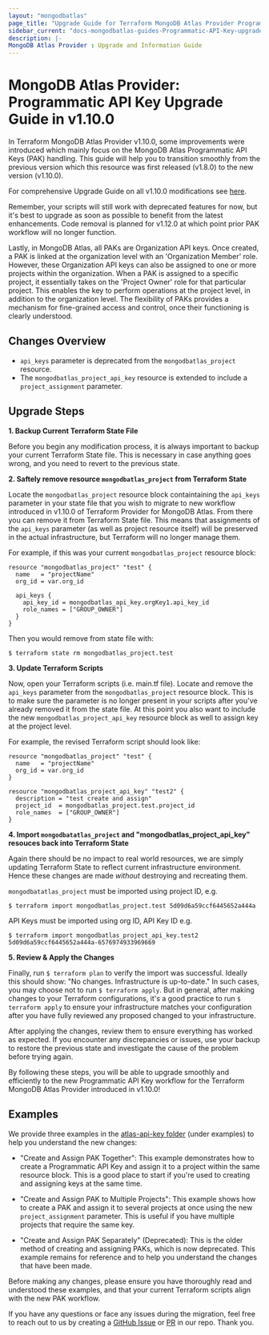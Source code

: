 ```yaml
---
layout: "mongodbatlas"
page_title: "Upgrade Guide for Terraform MongoDB Atlas Provider Programmatic API Key Resource in v1.10.0"
sidebar_current: "docs-mongodbatlas-guides-Programmatic-API-Key-upgrade-guide"
description: |-
MongoDB Atlas Provider : Upgrade and Information Guide
---
```


# MongoDB Atlas Provider: Programmatic API Key Upgrade Guide in v1.10.0
In Terraform MongoDB Atlas Provider v1.10.0, some improvements were introduced which mainly focus on the MongoDB Atlas Programmatic API Keys (PAK) handling. This guide will help you to transition smoothly from the previous version which this resource was first released (v1.8.0) to the new version (v1.10.0).

For comprehensive Upgrade Guide on all v1.10.0 modifications see [here](https://registry.terraform.io/providers/mongodb/mongodbatlas/latest/docs/guides/1.10.0-upgrade-guide). 

Remember, your scripts will still work with deprecated features for now, but it's best to upgrade as soon as possible to benefit from the latest enhancements. Code removal is planned for v1.12.0 at which point prior PAK workflow will no longer function.

Lastly, in MongoDB Atlas, all PAKs are Organization API keys. Once created, a PAK is linked at the organization level with an 'Organization Member' role. However, these Organization API keys can also be assigned to one or more projects within the organization. When a PAK is assigned to a specific project, it essentially takes on the 'Project Owner' role for that particular project. This enables the key to perform operations at the project level, in addition to the organization level. The flexibility of PAKs provides a mechanism for fine-grained access and control, once their functioning is clearly understood.

## Changes Overview
* `api_keys` parameter is deprecated from the `mongodbatlas_project` resource.
* The `mongodbatlas_project_api_key` resource is extended to include a `project_assignment` parameter.

## Upgrade Steps

**1. Backup Current Terraform State File**

Before you begin any modification process, it is always important to backup your current Terraform State file. This is necessary in case anything goes wrong, and you need to revert to the previous state.

**2. Saftely remove resource `mongodbatlas_project` from Terraform State**

Locate the `mongodbatlas_project` resource block containtaining the `api_keys` parameter in your state file that you wish to migrate to new workflow introduced in v1.10.0 of Terraform Provider for MongoDB Atlas. From there you can remove it from Terraform State file. This means that assignments of the `api_keys` parameter (as well as project resource itself) will be preserved in the actual infrastructure, but Terraform will no longer manage them.

For example, if this was your current `mongodbatlas_project` resource block:
```
resource "mongodbatlas_project" "test" {
  name   = "projectName"
  org_id = var.org_id

  api_keys {
    api_key_id = mongodbatlas_api_key.orgKey1.api_key_id
    role_names = ["GROUP_OWNER"]
  }
}
```

Then you would remove from state file with: 

```
$ terraform state rm mongodbatlas_project.test
```

**3. Update Terraform Scripts**

Now, open your Terraform scripts (i.e. main.tf file). Locate and remove the `api_keys` parameter from the `mongodbatlas_project` resource block. This is to make sure the parameter is no longer present in your scripts after you've already removed it from the state file. At this point you also want to include the new `mongodbatlas_project_api_key` resource block as well to assign key at the project level.

For example, the revised Terraform script should look like:

```
resource "mongodbatlas_project" "test" {
  name   = "projectName"
  org_id = var.org_id
}

resource "mongodbatlas_project_api_key" "test2" {
  description = "test create and assign"
  project_id  = mongodbatlas_project.test.project_id
  role_names  = ["GROUP_OWNER"]
}

```

**4. Import `mongodbatatlas_project` and "mongodbatlas_project_api_key" resouces back into Terraform State**

Again there should be no impact to real world resources, we are simply updating Terraform State to reflect current infrastructure environment. Hence these changes are made _without_ destroying and recreating them.

`mongodbatatlas_project` must be imported using project ID, e.g.

```
$ terraform import mongodbatlas_project.test 5d09d6a59ccf6445652a444a
```

API Keys must be imported using org ID, API Key ID e.g.

```
$ terraform import mongodbatlas_project_api_key.test2 5d09d6a59ccf6445652a444a-6576974933969669
```

**5. Review & Apply the Changes**

Finally, run `$ terraform plan` to verify the import was successful. Ideally this should show: "No changes. Infrastructure is up-to-date." In such cases, you may choose not to run `$ terraform apply`. But in general, after making changes to your Terraform configurations, it's a good practice to run `$ terraform apply` to ensure your infrastructure matches your configuration after you have fully reviewed any proposed changed to your infrastructure.  

After applying the changes, review them to ensure everything has worked as expected. If you encounter any discrepancies or issues, use your backup to restore the previous state and investigate the cause of the problem before trying again.

By following these steps, you will be able to upgrade smoothly and efficiently to the new Programmatic API Key workflow for the Terraform MongoDB Atlas Provider introduced in v1.10.0! 

## Examples
We provide three examples in the [atlas-api-key folder](https://github.com/mongodb/terraform-provider-mongodbatlas/tree/master/examples/atlas-api-key) (under examples) to help you understand the new changes:

* "Create and Assign PAK Together": This example demonstrates how to create a Programmatic API Key and assign it to a project within the same resource block. This is a good place to start if you're used to creating and assigning keys at the same time.

* "Create and Assign PAK to Multiple Projects": This example shows how to create a PAK and assign it to several projects at once using the new `project_assignment` parameter. This is useful if you have multiple projects that require the same key.

* "Create and Assign PAK Separately" (Deprecated): This is the older method of creating and assigning PAKs, which is now deprecated. This example remains for reference and to help you understand the changes that have been made.

Before making any changes, please ensure you have thoroughly read and understood these examples, and that your current Terraform scripts align with the new PAK workflow.

If you have any questions or face any issues during the migration, feel free to reach out to us by creating a [GitHub Issue](https://github.com/mongodb/terraform-provider-mongodbatlas/issues/new/choose) or [PR](https://github.com/mongodb/terraform-provider-mongodbatlas/pulls) in our repo. Thank you.  
